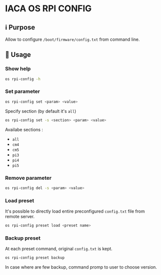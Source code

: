 # IACA OS RPI CONFIG

## ℹ️ Purpose

Allow to configure `/boot/firmware/config.txt` from command line.

## 📖 Usage

### Show help

```bash
os rpi-config -h
```


### Set parameter

```bash
os rpi-config set <param> <value>
```

Specify section (by default it's `all`)

```bash
os rpi-config set -s <section> <param> <value>
```

Availabe sections :
* `all`
* `cm4`
* `cm5`
* `pi3`
* `pi4`
* `pi5`

### Remove parameter


```bash
os rpi-config del -s <param> <value>
```

### Load preset

It's possible to directly load entire preconfigured `config.txt` file from remote server.

```bash
os rpi-config preset load <preset name>
```

### Backup preset

At each preset command, original `config.txt` is kept.

```bash
os rpi-config preset backup
```

In case where are few backup, command promp to user to choose version.